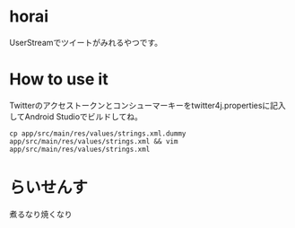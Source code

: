 # horai

UserStreamでツイートがみれるやつです。

# How to use it

Twitterのアクセストークンとコンシューマーキーをtwitter4j.propertiesに記入してAndroid Studioでビルドしてね。

`cp app/src/main/res/values/strings.xml.dummy app/src/main/res/values/strings.xml && vim app/src/main/res/values/strings.xml`

# らいせんす

煮るなり焼くなり
